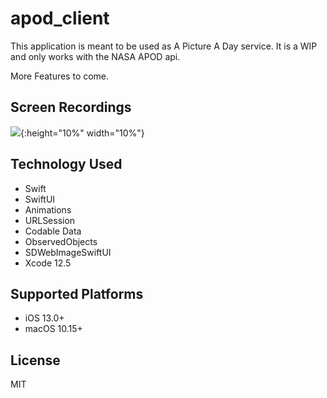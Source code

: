 # apod_client

This application is meant to be used as A Picture A Day service. It is a WIP and only works with the NASA APOD api.

More Features to come.

## Screen Recordings
![](demo/1.png){:height="10%" width="10%"}


## Technology Used

- Swift
- SwiftUI
- Animations
- URLSession
- Codable Data
- ObservedObjects
- SDWebImageSwiftUI
- Xcode 12.5

## Supported Platforms

* iOS 13.0+
* macOS 10.15+

## License

MIT
